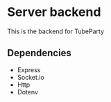 # Server backend

This is the backend for TubeParty

## Dependencies
* Express
* Socket.io
* Http
* Dotenv
